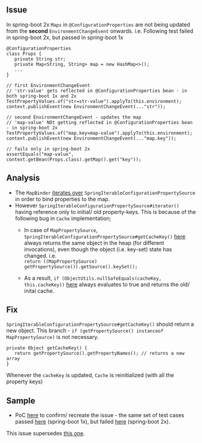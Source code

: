 ## Issue
In spring-boot 2x `Maps` in `@ConfigurationProperties` are not being updated from the **second** `EnvironmentChangeEvent` onwards. i.e. Following test failed in spring-boot 2x, but passed in spring-boot 1x
```
@ConfigurationProperties
class Props {
   private String str;
   private Map<String, String> map = new HashMap<>();
   ...
}

// first EnvironmentChangeEvent
// 'str-value' gets reflected in @ConfigurationProperties bean - in both spring-boot 1x and 2x
TestPropertyValues.of("str=str-value").applyTo(this.environment);
context.publishEvent(new EnvironmentChangeEvent(..."str"));

// second EnvironmentChangeEvent - updates the map
// 'map-value' NOt getting reflected in @ConfigurationProperties bean - in spring-boot 2x
TestPropertyValues.of("map.key=map-value").applyTo(this.environment);
context.publishEvent(new EnvironmentChangeEvent(..."map.key"));

// fails only in spring-boot 2x	
assertEquals("map-value", context.getBean(Props.class).getMap().get("key")); 
```

## Analysis
* The `MapBinder` [iterates over](https://github.com/spring-projects/spring-boot/blob/master/spring-boot-project/spring-boot/src/main/java/org/springframework/boot/context/properties/bind/MapBinder.java#L152) `SpringIterableConfigurationPropertySource` in order to bind properties to the map.
* However `SpringIterableConfigurationPropertySource#iterator()` having reference only to initial/ old property-keys. This is because of the following bug in `Cache` implementation;
   - In case of `MapPropertySource`, `SpringIterableConfigurationPropertySource#getCacheKey()` [here](https://github.com/spring-projects/spring-boot/blob/master/spring-boot-project/spring-boot/src/main/java/org/springframework/boot/context/properties/source/SpringIterableConfigurationPropertySource.java#L146) always returns the same object in the heap (for different invocations), even though the object (i.e. key-set) state has changed. i.e. <br/>
   `return ((MapPropertySource) getPropertySource()).getSource().keySet();`
  
   - As a result, `if (ObjectUtils.nullSafeEquals(cacheKey, this.cacheKey))` [here](https://github.com/spring-projects/spring-boot/blob/master/spring-boot-project/spring-boot/src/main/java/org/springframework/boot/context/properties/source/SpringIterableConfigurationPropertySource.java#L136) always evaluates to true and returns the old/ inital cache.
   
## Fix
`SpringIterableConfigurationPropertySource#getCacheKey()` should return a new object. This branch - `if (getPropertySource() instanceof MapPropertySource)` is not necessary.

```
private Object getCacheKey() {
   return getPropertySource().getPropertyNames(); // returns a new array
}
```
Whenever the `cacheKey` is updated, `Cache` is reinitialized (with all the property keys)

## Sample
* PoC [here](https://github.com/fahimfarookme/configuration-properties-maps-issue/tree/master) to confirm/ recreate the issue - the same set of test cases passed [here](https://github.com/fahimfarookme/configuration-properties-maps-issue/tree/master/spring-boot-1x-cloud-1x) (spring-boot 1x), but failed [here](https://github.com/fahimfarookme/configuration-properties-maps-issue/tree/master/spring-boot-2x-cloud-2x) (spring-boot 2x).


This issue supersedes [this one](https://github.com/spring-cloud/spring-cloud-netflix/issues/2538).
